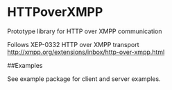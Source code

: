 HTTPoverXMPP
============

Prototype library for HTTP over XMPP communication

Follows XEP-0332 HTTP over XMPP transport
http://xmpp.org/extensions/inbox/http-over-xmpp.html


##Examples

See example package for client and server examples.



